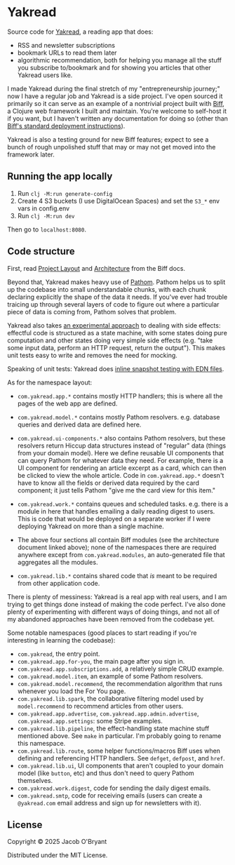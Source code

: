 # Yakread

Source code for [Yakread](https://yakread.com), a reading app that does:

- RSS and newsletter subscriptions
- bookmark URLs to read them later
- algorithmic recommendation, both for helping you manage all the stuff you subscribe to/bookmark
  and for showing you articles that other Yakread users like.

I made Yakread during the final stretch of my "entrepreneurship journey;" now I have a regular job
and Yakread is a side project. I've open sourced it primarily so it can serve as an example of a
nontrivial project built with [Biff](https://biffweb.com/), a Clojure web framework I built and
maintain. You're welcome to self-host it if you want, but I haven't written any documentation for
doing so (other than [Biff's standard deployment
instructions](https://biffweb.com/docs/reference/production/)).

Yakread is also a testing ground for new Biff features; expect to see a bunch of rough unpolished
stuff that may or may not get moved into the framework later.

## Running the app locally

1. Run `clj -M:run generate-config`
2. Create 4 S3 buckets (I use DigitalOcean Spaces) and set the `S3_*` env vars in config.env
3. Run `clj -M:run dev`

Then go to `localhost:8080`.

## Code structure

First, read [Project Layout](https://biffweb.com/docs/reference/project-layout/) and
[Architecture](https://biffweb.com/docs/reference/architecture/) from the Biff docs.

Beyond that, Yakread makes heavy use of [Pathom](https://pathom3.wsscode.com/). Pathom helps us to
split up the codebase into small understandable chunks, with each chunk declaring explicitly the
shape of the data it needs. If you've ever had trouble traicing up through several layers of code to
figure out where a particular piece of data is coming from, Pathom solves that problem.

Yakread also takes [an experimental approach](https://biffweb.com/p/removing-effects/) to dealing
with side effects: effectful code is structured as a state machine, with some states doing pure
computation and other states doing very simple side effects (e.g. "take some input data, perform an
HTTP request, return the output"). This makes unit tests easy to write and removes the need for
mocking.

Speaking of unit tests: Yakread does [inline snapshot testing with EDN
files](https://biffweb.com/p/edn-tests/).

As for the namespace layout:

- `com.yakread.app.*` contains mostly HTTP handlers; this is where all the pages of the web app are
  defined.

- `com.yakread.model.*` contains mostly Pathom resolvers. e.g. database queries and derived data are
  defined here.

- `com.yakread.ui-components.*` also contains Pathom resolvers, but these resolvers return Hiccup
  data structures instead of "regular" data (things from your domain model). Here we define reusable
  UI components that can query Pathom for whatever data they need. For example, there is a UI
  component for rendering an article excerpt as a card, which can then be clicked to view the whole
  article. Code in `com.yakread.app.*` doesn't have to know all the fields or derived data required
  by the card component; it just tells Pathom "give me the card view for this item."

- `com.yakread.work.*` contains queues and scheduled tasks. e.g. there is a module in here that
  handles emailing a daily reading digest to users. This is code that would be deployed on a
  separate worker if I were deploying Yakread on more than a single machine.

- The above four sections all contain Biff modules (see the architecture document linked above);
  none of the namespaces there are required anywhere except from `com.yakread.modules`, an
  auto-generated file that aggregates all the modules.

- `com.yakread.lib.*` contains shared code that _is_ meant to be required from other application
  code.

There is plenty of messiness: Yakread is a real app with real users, and I am trying to get things
done instead of making the code perfect. I've also done plenty of experimenting with different ways
of doing things, and not all of my abandoned approaches have been removed from the codebase yet.

Some notable namespaces (good places to start reading if you're interesting in learning the codebase):

- `com.yakread`, the entry point.
- `com.yakread.app.for-you`, the main page after you sign in.
- `com.yakread.app.subscriptions.add`, a relatively simple CRUD example.
- `com.yakread.model.item`, an example of some Pathom resolvers.
- `com.yakread.model.recommend`, the recommendation algorithm that runs whenever you load the For
  You page.
- `com.yakread.lib.spark`, the collaborative filtering model used by `model.recommend` to recommend
  articles from other users.
- `com.yakread.app.advertise`, `com.yakread.app.admin.advertise`, `com.yakread.app.settings`: some
  Stripe examples.
- `com.yakread.lib.pipeline`, the effect-handling state machine stuff mentioned above. See `make` in
  particular. I'm probably going to rename this namespace.
- `com.yakread.lib.route`, some helper functions/macros Biff uses when defining and referencing HTTP
  handlers. See `defget`, `defpost`, and `href`.
- `com.yakread.lib.ui`, UI components that aren't coupled to your domain model (like `button`, etc)
  and thus don't need to query Pathom themselves.
- `com.yakread.work.digest`, code for sending the daily digest emails.
- `com.yakread.smtp`, code for receiving emails (users can create a `@yakread.com` email address and
  sign up for newsletters with it).

## License

Copyright © 2025 Jacob O'Bryant

Distributed under the MIT License.
